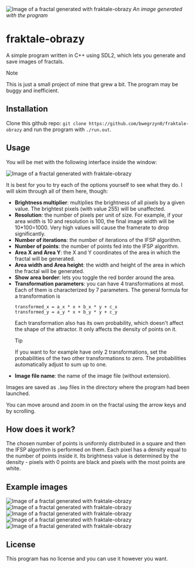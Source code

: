![Image of a fractal generated with fraktale-obrazy](images/readme_image.jpg)
*An image generated with the program*
# fraktale-obrazy
A simple program written in C++ using SDL2, which lets you generate and save images of fractals.

> [!NOTE]
> This is just a small project of mine that grew a bit. The program may be buggy and inefficient.

## Installation
Clone this github repo: `git clone https://github.com/bwegrzyn0/fraktale-obrazy` and run the program with `./run.out`.

## Usage 
You will be met with the following interface inside the window:

![Image of a fractal generated with fraktale-obrazy](images/interface_image.jpg)

It is best for you to try each of the options yourself to see what they do. I will skim through all of them here, though:
- __Brightness multiplier__: multiplies the brightness of all pixels by a given value. The brightest pixels (with value 255) will be unaffected.
- __Resolution__: the number of pixels per unit of size. For example, if your area width is 10 and resolution is 100, the final image width will be 10*100=1000. Very high values will cause the framerate to drop significantly.
- __Number of iterations__: the number of iterations of the IFSP algorithm.
- __Number of points__: the number of points fed into the IFSP algorithm.
- __Area X and Area Y__: the X and Y coordinates of the area in which the fractal will be generated.
- __Area width and Area height__: the width and height of the area in which the fractal will be generated.
- __Show area border__: lets you toggle the red border around the area.
- __Transformation parameters__: you can have 4 transformations at most. Each of them is characterized by 7 parameters. The general formula for a transformation is
  ```
  transformed_x = a_x * x + b_x * y + c_x
  transformed_y = a_y * x + b_y * y + c_y
  ```
  Each transformation also has its own probability, which doesn't affect the shape of the attractor. It only affects the density of points on it.
  > [!TIP]
  > If you want to for example have only 2 transformations, set the probabilities of the two other transformations to zero. The probabilities automatically adjust to sum up to one.
- __Image file name__: the name of the image file (without extension).

Images are saved as `.bmp` files in the directory where the program had been launched.

You can move around and zoom in on the fractal using the arrow keys and by scrolling.

## How does it work?
The chosen number of points is uniformly distributed in a square and then the IFSP algorithm is performed on them. Each pixel has a density equal to the number of points inside it. Its brightness value is determined by the density - pixels with 0 points are black and pixels with the most points are white. 

## Example images
![Image of a fractal generated with fraktale-obrazy](images/bazia.jpg)
![Image of a fractal generated with fraktale-obrazy](images/choinka.jpg)
![Image of a fractal generated with fraktale-obrazy](images/sierpinsk.jpg)
![Image of a fractal generated with fraktale-obrazy](images/kalafior.jpg)
![Image of a fractal generated with fraktale-obrazy](images/dragon.jpg)


## License
This program has no license and you can use it however you want.
  
  
  
  
